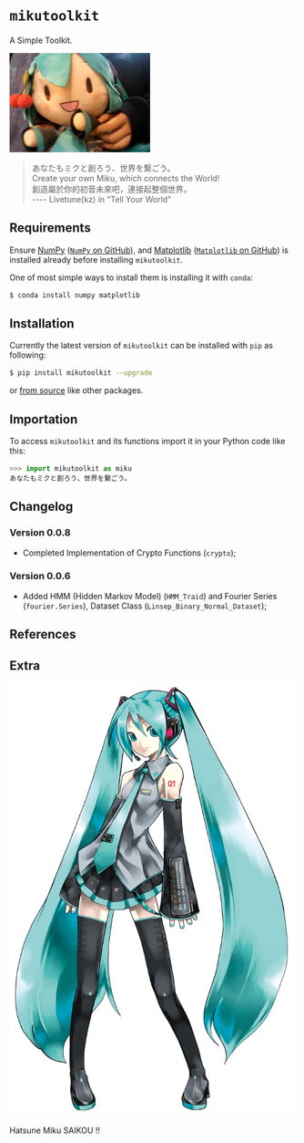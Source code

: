 # `mikutoolkit`

A Simple Toolkit.

![](https://github.com/sandyzikun/mikutoolkit/raw/init/fufu.gif)

> あなたもミクと創ろう、世界を繋ごう。 \
> Create your own Miku, which connects the World! \
> 創造屬於你的初音未來吧，連接起整個世界。 \
> ---- Livetune(kz) in "Tell Your World"

## Requirements

Ensure [NumPy](https://numpy.org/) ([`NumPy` on GitHub](https://github.com/numpy/numpy/)), and [Matplotlib](https://matplotlib.org/) ([`Matplotlib` on GitHub](https://github.com/matplotlib/matplotlib/)) is installed already before installing `mikutoolkit`.

One of most simple ways to install them is installing it with `conda`:

```sh
$ conda install numpy matplotlib
```

## Installation

Currently the latest version of `mikutoolkit` can be installed with `pip` as following:

```sh
$ pip install mikutoolkit --upgrade
```

or [from source](https://github.com/sandyzikun/mikutoolkit/) like other packages.

## Importation

To access `mikutoolkit` and its functions import it in your Python code like this:

```py
>>> import mikutoolkit as miku
あなたもミクと創ろう、世界を繋ごう。
```

## Changelog

### Version 0.0.8

* Completed Implementation of Crypto Functions (`crypto`);

### Version 0.0.6

* Added HMM (Hidden Markov Model) (`HMM_Traid`) and Fourier Series (`fourier.Series`), Dataset Class (`Linsep_Binary_Normal_Dataset`);

## References

## Extra

![](https://github.com/sandyzikun/mikutoolkit/raw/init/mikuv2.jpeg)

Hatsune Miku SAIKOU !!

